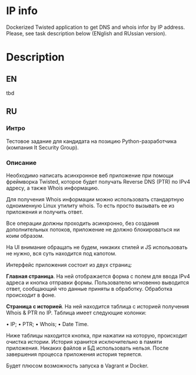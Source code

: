 # IP info

Dockerized Twisted application to get DNS and whois infor by IP address. Please, see task description below (ENglish
and RUssian version).

# Description

## EN

tbd

## RU

### Интро

Тестовое задание для кандидата на позицию Python-разработчика (компания It Security Group).

### Описание

Необходимо написать асинхронное веб приложение при помощи фреймворка Twisted, которое будет получать Reverse DNS (PTR) 
по IPv4 адресу, а также Whois информацию.

Для получения Whois информации можно использовать стандартную одноименную Linux утилиту whois. То есть просто вызывать 
ее из приложения и получить ответ.

Все операции должны проходить асинхронно, без создания дополнительных потоков, приложение не должно блокироваться ни 
коим образом.

На UI внимание обращать не будем, никаких стилей и JS использовать не нужно, вся суть находится под капотом.

Интерфейс приложения состоит из двух страниц:


**Главная страница**. На ней отображается форма с полем для ввода IPv4 адреса и кнопка отправки формы. Пользователю мгновенно выводится ответ, сообщающий что данные приняты в обработку. Обработка происходит в фоне.

**Страница с историей**. На ней находится таблица с историей получения Whois & PTR по IP. Таблица имеет следующие
колонки:

• IP;
• PTR;
• Whois;
• Date Time.

Ниже таблицы находится кнопка, при нажатии на которую, происходит очистка истории. История хранится исключительно в
памяти приложения. Никаких файлов и БД использовать нельзя. После завершения процесса приложения история теряется.

Будет плюсом возможность запуска в Vagrant и Docker.